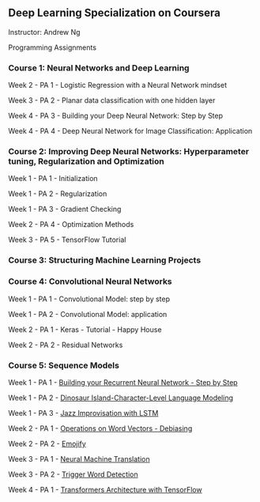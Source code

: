 ## Deep Learning Specialization on Coursera

Instructor: Andrew Ng

Programming Assignments
### Course 1: Neural Networks and Deep Learning

Week 2 - PA 1 - Logistic Regression with a Neural Network mindset

Week 3 - PA 2 - Planar data classification with one hidden layer

Week 4 - PA 3 - Building your Deep Neural Network: Step by Step

Week 4 - PA 4 - Deep Neural Network for Image Classification: Application

### Course 2: Improving Deep Neural Networks: Hyperparameter tuning, Regularization and Optimization

Week 1 - PA 1 - Initialization

Week 1 - PA 2 - Regularization

Week 1 - PA 3 - Gradient Checking

Week 2 - PA 4 - Optimization Methods

Week 3 - PA 5 - TensorFlow Tutorial

### Course 3: Structuring Machine Learning Projects

### Course 4: Convolutional Neural Networks

Week 1 - PA 1 - Convolutional Model: step by step

Week 1 - PA 2 - Convolutional Model: application

Week 2 - PA 1 - Keras - Tutorial - Happy House

Week 2 - PA 2 - Residual Networks

### Course 5: Sequence Models

Week 1 - PA 1 - [Building your Recurrent Neural Network - Step by Step](https://github.com/ytchuang1018/deep-learning-coursera/blob/main/Sequence%20Models/Building_a_Recurrent_Neural_Network_Step_by_Step.ipynb)

Week 1 - PA 2 - [Dinosaur Island-Character-Level Language Modeling](https://github.com/ytchuang1018/deep-learning-coursera/blob/main/Sequence%20Models/Dinosaurus_Island_Character_level_language_model.ipynb)

Week 1 - PA 3 - [Jazz Improvisation with LSTM](https://github.com/ytchuang1018/deep-learning-coursera/blob/main/Sequence%20Models/Improvise_a_Jazz_Solo_with_an_LSTM_Network.ipynb)

Week 2 - PA 1 - [Operations on Word Vectors - Debiasing](https://github.com/ytchuang1018/deep-learning-coursera/blob/main/Sequence%20Models/Operations_on_word_vectors_v2a.ipynb)

Week 2 - PA 2 - [Emojify](https://github.com/ytchuang1018/deep-learning-coursera/blob/main/Sequence%20Models/Emoji_v3a.ipynb)

Week 3 - PA 1 - [Neural Machine Translation](https://github.com/ytchuang1018/deep-learning-coursera/blob/main/Sequence%20Models/Neural_machine_translation_with_attention_v4a.ipynb)

Week 3 - PA 2 - [Trigger Word Detection](https://github.com/ytchuang1018/deep-learning-coursera/blob/main/Sequence%20Models/Trigger_word_detection_v2a.pdf)

Week 4 - PA 1 - [Transformers Architecture with TensorFlow](https://github.com/ytchuang1018/deep-learning-coursera/blob/main/Sequence%20Models/C5_W4_A1_Transformer_Subclass_v1.ipynb)

